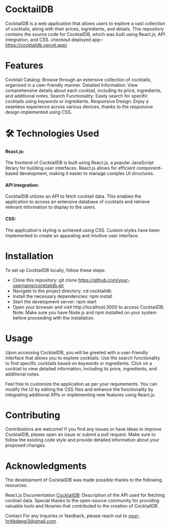 # CocktailDB
CocktailDB is a web application that allows users to explore a vast collection of cocktails, along with their prices, ingredients, and details. This repository contains the source code for CocktailDB, which was built using React.js, API integration, and CSS.
checkout deployed app:- https://cocktaildb.vercel.app/

# Features
Cocktail Catalog: Browse through an extensive collection of cocktails, organized in a user-friendly manner.
Detailed Information: View comprehensive details about each cocktail, including its price, ingredients, and additional notes.
Search Functionality: Easily search for specific cocktails using keywords or ingredients.
Responsive Design: Enjoy a seamless experience across various devices, thanks to the responsive design implemented using CSS.

# 🛠️ Technologies Used

#### React.js: 
The frontend of CocktailDB is built using React.js, a popular JavaScript library for building user interfaces. React.js allows for efficient component-based development, making it easier to manage complex UI structures.

#### API Integration: 
CocktailDB utilizes an API to fetch cocktail data. This enables the application to access an extensive database of cocktails and retrieve relevant information to display to the users.

#### CSS: 
The application's styling is achieved using CSS. Custom styles have been implemented to create an appealing and intuitive user interface.

# Installation
To set up CocktailDB locally, follow these steps:

* Clone this repository: git clone https://github.com/your-username/cocktaildb.git
* Navigate to the project directory: cd cocktaildb
* Install the necessary dependencies: npm install
* Start the development server: npm start
* Open your browser and visit http://localhost:3000 to access CocktailDB.
Note: Make sure you have Node.js and npm installed on your system before proceeding with the installation.

# Usage
Upon accessing CocktailDB, you will be greeted with a user-friendly interface that allows you to explore cocktails. Use the search functionality to find specific cocktails based on keywords or ingredients. Click on a cocktail to view detailed information, including its price, ingredients, and additional notes.

Feel free to customize the application as per your requirements. You can modify the UI by editing the CSS files and enhance the functionality by integrating additional APIs or implementing new features using React.js.

# Contributing
Contributions are welcome! If you find any issues or have ideas to improve CocktailDB, please open an issue or submit a pull request. Make sure to follow the existing code style and provide detailed information about your proposed changes.

# Acknowledgments
The development of CocktailDB was made possible thanks to the following resources:

React.js Documentation
[CocktailDB]('https://www.thecocktaildb.com/api.php'): Description of the API used for fetching cocktail data.
Special thanks to the open-source community for providing valuable tools and libraries that contributed to the creation of CocktailDB.

Contact
For any inquiries or feedback, please reach out to your-hritikdangi3@gmail.com.
